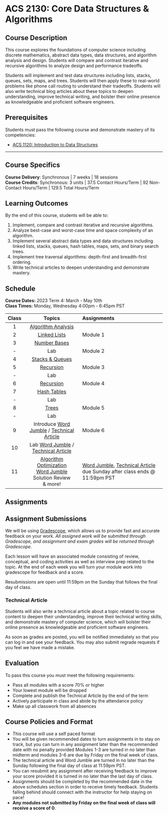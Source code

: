 # ACS 2130: Core Data Structures & Algorithms

## Course Description

This course explores the foundations of computer science including discrete mathematics, abstract data types, data structures, and algorithm analysis and design. Students will compare and contrast iterative and recursive algorithms to analyze design and performance tradeoffs.

Students will implement and test data structures including lists, stacks, queues, sets, maps, and trees. Students will then apply these to real-world problems like phone call routing to understand their tradeoffs. Students will also write technical blog articles about these topics to deepen understanding, improve technical writing, and bolster their online presence as knowledgeable and proficient software engineers.

## Prerequisites

Students must pass the following course and demonstrate mastery of its competencies:

* [ACS 1120: Introduction to Data Structures](https://tech-at-du.github.io/ACS-1120-Intro-Data-Structures/)

---

## Course Specifics

**Course Delivery**: Synchronous | 7 weeks | 18 sessions<br>
**Course Credits**: Synchronous: 3 units | 37.5 Contact Hours/Term | 92 Non-Contact Hours/Term | 129.5 Total Hours/Term

## Learning Outcomes

By the end of this course, students will be able to:

1. Implement, compare and contrast iterative and recursive algorithms.
1. Analyze best-case and worst-case time and space complexity of an algorithm.
1. Implement several abstract data types and data structures including linked lists, stacks, queues, hash tables, maps, sets, and binary search trees.
1. Implement tree traversal algorithms: depth-first and breadth-first ordering.
1. Write technical articles to deepen understanding and demonstrate mastery.

## Schedule

**Course Dates:** 2023 Term 4: March - May 10th<br>
**Class Times:** Monday, Wednesday 4:00pm - 6:45pm PST

| Class |             Topics             | Assignments                    |
| :---: | :----------------------------: | :----------------------------- |
|   1   |      [Algorithm Analysis]      |                                |
|   2   |         [Linked Lists]         | Module 1 |
|   3   |         [Number Bases]         |                                |
|   -   |              Lab               | Module 2                       |
|   4   |       [Stacks & Queues]        |                                |
|   5   |          [Recursion]           | Module 3                       |
|   -   |              Lab               |                        |
|   6   |          [Recursion]           |  Module 4                       |
|  7   |         [Hash Tables]          |                                |
|  -   |              Lab               |                       |
|  8   |            [Trees]             | Module 5                       |
|  -   |              Lab               |                      |
|  9   | Introduce [Word Jumble] / [Technical Article] | Module 6 |
|  10   | Lab [Word Jumble] / [Technical Article] |                                |
|  11   | [Algorithm Optimization]<br>[Word Jumble] Solution Review<br>& more! | [Word Jumble], [Technical Article] due Sunday after class ends @ 11:59pm PST |

[Algorithm Analysis]: https://docs.google.com/presentation/d/1LLLVPl_vpZXz6K1N3vAcrGEBwegaD227A1pYw-fVCBo
[Linked Lists]: https://docs.google.com/presentation/d/191W9PsUSSYaQNrLT64Qf6XsOPnreJh2PtIT4I7tG5i8
[Number Bases]: https://docs.google.com/presentation/d/1QWVzQpxOuFEJQprtch3n5fFeTK1HSCyRmWoNJTYeSNs
[Stacks & Queues]: https://docs.google.com/presentation/d/1bUWZlbnro-y6uCsO586ESgsP0-BX9AcvzjDVfOD0B-U
[Hash Tables]: https://docs.google.com/presentation/d/1JCOxLSAAU0KTqYJFnStt97QILA02Q2oiJI6uP7Jrm10
[Recursion]: https://docs.google.com/presentation/d/1ScT3QmrfnPx07Je1kkamrQcjxBL8sb2H5ZC4_jOP14E
[Trees]: https://docs.google.com/presentation/d/1rqRcGuyOKOOCPsg1X4LSmivXC-862vnSjpl6Gz4MNxw
[Graphs]: https://docs.google.com/presentation/d/1Tn9l5Qu8Y80q5edRehl46q82oLaWeBndj1SarSABIoc
[Algorithm Optimization]: https://docs.google.com/presentation/d/1_FEpLqrNV8o0aXN5myAiltkXdlVlp4BE-QTIHPKJHlA
[Technical Article]: Assignments/TechnicalArticle.md
[Word Jumble]: Projects/WordJumble/WordJumble.md

## Assignments

## Assignment Submissions

We will be using [Gradescope](gradescope.com), which allows us to provide fast and accurate feedback on your work. *All assigned work will be submitted through Gradescope, and assignment and exam grades will be returned through Gradescope.*

Each lesson will have an associated module consisting of review, conceptual, and coding activities as well as interview prep related to the topic. At the end of each week you will turn your module work into gradescope for feedback and a score. 

Resubmissions are open until 11:59pm on the Sunday that follows the final day of class.

### Technical Article

Students will also write a technical article about a topic related to course content to deepen their understanding, improve their technical writing skills, and demonstrate mastery of computer science, which will bolster their online presence as knowledgeable and proficient software engineers.

As soon as grades are posted, you will be notified immediately so that you can log in and see your feedback. You may also submit regrade requests if you feel we have made a mistake.


## Evaluation

To pass this course you must meet the following requirements:

* Pass all modules with a score 70% or higher
* Your lowest module will be dropped
* Complete and publish the Technical Article by the end of the term
* Actively participate in class and abide by the attendance policy
* Make up all classwork from all absences

## Course Policies and Format

* This course will use a self paced format
* You will be given recommended dates to turn assignments in to stay on track, but you can turn in any assignment later than the recommended date with no penalty provided Modules 1-3 are turned in no later than midterm and modules 3-6 are due by Friday on the final week of class. 
* The technical article and Word Jumble are turned in no later than the Sunday following the final day of class at 11:59pm PST.
* You can resubmit any assignment after receiving feedback to improve your score provided it is turned in no later than the last day of class.
* Assignments should be completed by the recommended date in the above schedules section in order to receive timely feedback. Students falling behind should connect with the instructor for help staying on pace!
* **Any modules not submitted by Friday on the final week of class will receive a score of 0**.

